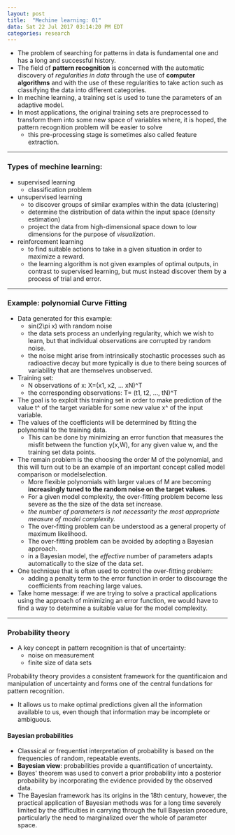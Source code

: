 ```yaml
---
layout: post
title:  "Mechine learning: 01"
data: Sat 22 Jul 2017 03:14:20 PM EDT
categories: research
---
```

- The problem of searching for patterns in data is fundamental one and has a long and successful history. 
- The field of **pattern recognition** is concerned with the automatic discovery of _regularities in data_ through the use of **computer algorithms** and with the use of these regularities to take action such as classifying the data into different categories. 
- In mechine learning, a training set is used to tune the parameters of an adaptive model. 
- In most applications, the original training sets are preprocessed to transform them into some new space of variables where, it is hoped, the pattern recognition problem will be easier to solve
    + this pre-processing stage is sometimes also called feature extraction. 

---

### Types of mechine learning:
- supervised learning 
    +  classification problem 
- unsupervised learning
    + to discover groups of similar examples within the data (clustering)
    + determine the distribution of data within the input space (density estimation)
    + project the data from high-dimensional space down to low dimensions for the purpose of *visualization*.
- reinforcement learning
    + to find suitable actions to take in a given situation in order to maximize a reward.   
    + the learning algorithm is not given examples of optimal outputs, in contrast to supervised learning, but must instead discover them by a process of trial and error. 

---

### Example: polynomial Curve Fitting
- Data generated for this example:
    + sin(2\pi x) with random noise
    + the data sets process an underlying regularity, which we wish to learn, but that individual observations are corrupted by random noise. 
    - the noise might arise from intrinsically stochastic processes such as radioactive decay but more typically is due to there being sources of variability that are themselves unobserved. 
- Training set:
    + N observations of x: X=(x1, x2, ... xN)^T
    + the corresponding observations: T= (t1, t2, ..., tN)^T
- The goal is to exploit this training set in order to make prediction of the value t^ of the target variable for some new value x^ of the input variable. 
- The values of the coefficients will be determined by fitting the polynomial to the training data. 
    - This can be done by minimizing an error function that measures the misfit between the function y(x,W), for any given value w, and the training set data points. 
- The remain problem is the choosing the order M of the polynomial, and this will turn out to be an example of an important concept called model comparison or modelselection. 
    + More flexible polynomials with larger values of M are becoming **increasingly tuned to the random noise on the target values**.
    + For a given model complexity, the over-fitting problem become less severe as the the size of the data set increase.
    + *the number of parameters is not necessarity the most appropriate measure of model complexity.*
    - The over-fitting problem can be understood as a general property of maximum likelihood. 
    + The over-fitting problem can be avoided by adopting a Bayesian approach. 
    + in a Bayesian model, the *effective* number of parameters adapts automatically to the size of the data set. 
- One technique that is often used to control the over-fitting problem:
    + adding a penalty term to the error function in order to discourage the coefficients from reaching large values. 
- Take home message: if we are trying to solve a practical applications using the approach of minimizing an error function, we would have to find a way to determine a suitable value for the model complexity. 

---

### Probability theory
- A key concept in pattern recognition is that of uncertainty:
    + noise on measurement
    + finite size of data sets

Probability theory provides a consistent framework for the quantificaion and manipulation of uncertainty and forms one of the central fundations for pattern recognition. 
- It allows us to make optimal predictions given all the information available to us, even though that information may be incomplete or ambiguous. 

#### Bayesian probabilities
- Classsical or frequentist interpretation of probability is based on the frequencies of random, repeatable events. 
- **Bayesian view**: probabilities provide a quantification of uncertainty. 
- Bayes' theorem was used to convert a prior probability into a posterior probability by incorporating the evidence provided by the observed data. 
- The Bayesian framework has its origins in the 18th century, however, the practical application of Bayesian methods was for a long time severely limited by the difficulties in carrying through the full Bayesian procedure, particularly the need to marginalized over the whole of parameter space.







